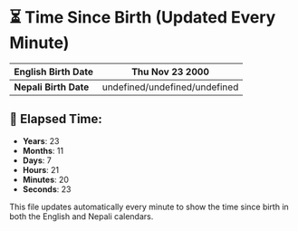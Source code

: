 # ⏳ Time Since Birth (Updated Every Minute)

| **English Birth Date** | Thu Nov 23 2000 |
|------------------------|-------------------------------------|
| **Nepali Birth Date**  | undefined/undefined/undefined                  |

## 📅 Elapsed Time:

- **Years**: 23
- **Months**: 11
- **Days**: 7
- **Hours**: 21
- **Minutes**: 20
- **Seconds**: 23

This file updates automatically every minute to show the time since birth in both the English and Nepali calendars.
